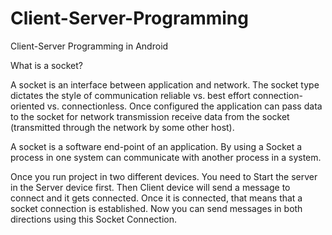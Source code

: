 # Client-Server-Programming
Client-Server Programming in Android

What is a socket?
 

A socket is an interface between application and network. The socket type dictates the style of communication reliable vs. best effort connection-oriented vs. connectionless. Once configured the application can pass data to the socket for network transmission receive data from the socket (transmitted through the network by some other host).

A socket is a software end-point of an application.
By using a Socket a process in one system can communicate with another process in a system.

Once you run project in two different devices. You need to Start the server in the Server device first. Then Client device will send a message to connect and it gets connected. Once it is connected, that means that a socket connection is established. Now you can send messages in both directions using this Socket Connection.
